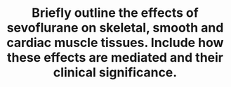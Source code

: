 ---
title: "Briefly outline the effects of sevoflurane on skeletal, smooth and cardiac muscle tissues. Include how these effects are mediated and their clinical significance."
entityType: SAQ
exam: PEX
college: ANZCA
year: 2010
sitting: B
question: 4
passRate: 38
EC_expectedDomains:
- "On first glance the question looks intimidating, as the exact mechanisms of these actions are complex. The mechanisms, however, were only part of the question. A systematic approach addressing each key issue easily scored enough marks to pass. Areas which could have been covered included: Skeletal muscle: Direct effect, interaction with muscle relaxants, malignant hyperpyrexia, effects on muscle blood flow. Smooth muscle: Effects on vascular smooth muscle, including regional circulations, the uterus and the bronchioles. Cardiac: The direct effect, the overall effect on the circulation, overall effects on myocardial work, ischaemic preconditioning and arrythmogenesis."
EC_extraCredit:
- "More marks were awarded for understanding the clinical significance of these effects."
EC_errorsCommon:
- "Candidates often confused the direct effect of volatiles on skeletal muscle, the interaction with muscle relaxants, and surgical immobility. Many thought that the contraction of skeletal muscle was controlled by the sympathetic nervous system. The effects of sevoflurane on the pulmonary vasculature and hypoxic pulmonary vasoconstriction was poorly understood. The risks of sevoflurane were commonly overstated, particularly in the areas of coronary steal, myocardial ischaemia, heart rate, hypotension; as well as bleeding following Caesarean Section. The structure, physicochemical properties and anaesthetic uses of sevoflurane were not part of the question and so did not attract marks. The question was not an essay on malignant hyperpyrexia, the cerebral effects of sevoflurane, or muscle relaxants. We no longer use general anaesthesia for labour, nor is sevoflurane used for treatment of premature labour. Rewriting the question at the top of the paper is unnecessary."
---